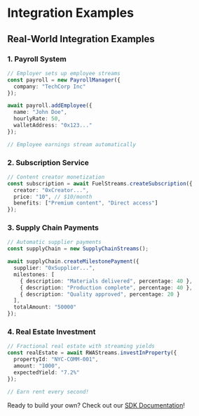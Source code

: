 # Integration Examples

## Real-World Integration Examples

### 1. Payroll System
```typescript
// Employer sets up employee streams
const payroll = new PayrollManager({
  company: "TechCorp Inc"
});

await payroll.addEmployee({
  name: "John Doe",
  hourlyRate: 50,
  walletAddress: "0x123..."
});

// Employee earnings stream automatically
```

### 2. Subscription Service
```typescript
// Content creator monetization
const subscription = await FuelStreams.createSubscription({
  creator: "0xCreator...",
  price: "10", // $10/month
  benefits: ["Premium content", "Direct access"]
});
```

### 3. Supply Chain Payments
```typescript
// Automatic supplier payments
const supplyChain = new SupplyChainStreams();

await supplyChain.createMilestonePayment({
  supplier: "0xSupplier...",
  milestones: [
    { description: "Materials delivered", percentage: 40 },
    { description: "Production complete", percentage: 40 },
    { description: "Quality approved", percentage: 20 }
  ],
  totalAmount: "50000"
});
```

### 4. Real Estate Investment
```typescript
// Fractional real estate with streaming yields
const realEstate = await RWAStreams.investInProperty({
  propertyId: "NYC-COMM-001",
  amount: "1000",
  expectedYield: "7.2%"
});

// Earn rent every second!
```

Ready to build your own? Check out our [SDK Documentation](../technical/sdk-docs.md)! 